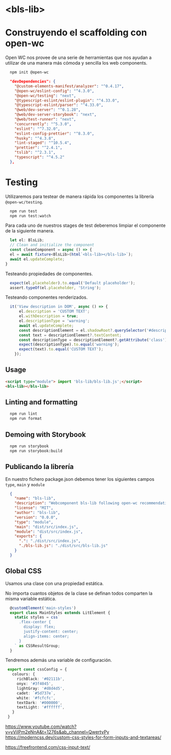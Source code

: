 # \<bls-lib>

# Construyendo el scaffolding con open-wc

Open WC nos provee de una serie de herramientas que nos ayudan a utilizar de una manera más cómoda y sencilla los web components. 

```bash
  npm init @open-wc
```

```json
  "devDependencies": {
    "@custom-elements-manifest/analyzer": "^0.4.17",
    "@open-wc/eslint-config": "^4.3.0",
    "@open-wc/testing": "next",
    "@typescript-eslint/eslint-plugin": "^4.33.0",
    "@typescript-eslint/parser": "^4.33.0",
    "@web/dev-server": "^0.1.28",
    "@web/dev-server-storybook": "next",
    "@web/test-runner": "next",
    "concurrently": "^5.3.0",
    "eslint": "^7.32.0",
    "eslint-config-prettier": "^8.3.0",
    "husky": "^4.3.8",
    "lint-staged": "^10.5.4",
    "prettier": "^2.4.1",
    "tslib": "^2.3.1",
    "typescript": "^4.5.2"
  },
```

# Testing

Utilizaremos para testear de manera rápida los componentes la librería `@open-wc/testing`.

```bash
  npm run test
  npm run test:watch
```

Para cada uno de nuestros stages de test deberemos limpiar el componente de la siguiente manera.
```ts
  let el: BlsLib;
  // Clean and initialize the component
  const cleanComponent = async () => {
  el = await fixture<BlsLib>(html`<bls-lib></bls-lib>`);
  await el.updateComplete;
}
```

Testeando propiedades de componentes.
```ts
  expect(el.placeholder).to.equal('Default placeholder');
  assert.typeOf(el.placeholder, 'String');
```

Testeando componentes renderizados.
```ts
  it('View description in DOM', async () => {
      el.description = 'CUSTOM TEXT';
      el.withDescription = true;
      el.descriptionType = 'warning';
      await el.updateComplete;
      const descriptionElement = el.shadowRoot?.querySelector('#description');
      const text = descriptionElement?.textContent;
      const descriptionType = descriptionElement?.getAttribute('class');
      expect(descriptionType).to.equal('warning');
      expect(text).to.equal('CUSTOM TEXT');
    });
```


## Usage

```html
<script type="module"> import 'bls-lib/bls-lib.js';</script>
<bls-lib></bls-lib>
```

## Linting and formatting

```bash
  npm run lint
  npm run format
```

## Demoing with Storybook

```bash
  npm run storybook
  npm run storybook:build
```

## Publicando la librería
En nuestro fichero package.json debemos tener los siguientes campos `type`, `main` y `module`

```json
  {
    "name": "bls-lib",
    "description": "Webcomponent bls-lib following open-wc recommendations",
    "license": "MIT",
    "author": "bls-lib",
    "version": "0.0.0",
    "type": "module",
    "main": "dist/src/index.js",
    "module": "dist/src/index.js",
    "exports": {
      ".": "./dist/src/index.js",
      "./bls-lib.js": "./dist/src/bls-lib.js"
    }
  }
```

## Global CSS
Usamos una clase con una propiedad estática.

No importa cuantos objetos de la clase se definan todos comparten la misma variable estática.


```ts
  @customElement('main-styles')
  export class MainStyles extends LitElement {
    static styles = css`
      .flex-center {
        display: flex;
        justify-content: center;
        align-items: center;
      } 
    ` as CSSResultGroup;
  }
```

Tendremos además una variable de configuración.

```ts
 export const cssConfig = {
   colours: {
     richBlack: '#02111b',
     onyx: '#3f4045',
     lightGray: '#d8d4d5',
     cadet: `#5d737e`,
     white: '#fcfcfc',
     textDark: '#000000',
     textLight: '#ffffff',
   }
 }
```

https://www.youtube.com/watch?v=yViIPm2eNnA&t=1276s&ab_channel=QwertyPy
https://moderncss.dev/custom-css-styles-for-form-inputs-and-textareas/

https://freefrontend.com/css-input-text/
